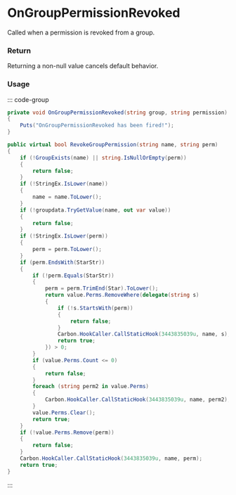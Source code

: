 # OnGroupPermissionRevoked
<Badge type="info" text="Permissions"/>[<Badge type="danger" text="Carbon Compatible"/>](https://github.com/CarbonCommunity/Carbon)[<Badge type="warning" text="Oxide Compatible"/>](https://github.com/OxideMod/Oxide.Rust)<Badge type="info" text="MetadataOnly"/>
Called when a permission is revoked from a group.

### Return
Returning a non-null value cancels default behavior.

### Usage
::: code-group
```csharp [Example]
private void OnGroupPermissionRevoked(string group, string permission)
{
	Puts("OnGroupPermissionRevoked has been fired!");
}
```
```csharp [Source — Carbon.Common @ Oxide.Core.Libraries.Permission]
public virtual bool RevokeGroupPermission(string name, string perm)
{
	if (!GroupExists(name) || string.IsNullOrEmpty(perm))
	{
		return false;
	}
	if (!StringEx.IsLower(name))
	{
		name = name.ToLower();
	}
	if (!groupdata.TryGetValue(name, out var value))
	{
		return false;
	}
	if (!StringEx.IsLower(perm))
	{
		perm = perm.ToLower();
	}
	if (perm.EndsWith(StarStr))
	{
		if (!perm.Equals(StarStr))
		{
			perm = perm.TrimEnd(Star).ToLower();
			return value.Perms.RemoveWhere(delegate(string s)
			{
				if (!s.StartsWith(perm))
				{
					return false;
				}
				Carbon.HookCaller.CallStaticHook(3443835039u, name, s);
				return true;
			}) > 0;
		}
		if (value.Perms.Count <= 0)
		{
			return false;
		}
		foreach (string perm2 in value.Perms)
		{
			Carbon.HookCaller.CallStaticHook(3443835039u, name, perm2);
		}
		value.Perms.Clear();
		return true;
	}
	if (!value.Perms.Remove(perm))
	{
		return false;
	}
	Carbon.HookCaller.CallStaticHook(3443835039u, name, perm);
	return true;
}

```
:::
